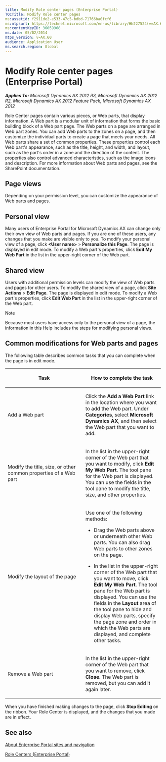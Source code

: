 ```yaml
---
title: Modify Role center pages (Enterprise Portal)
TOCTitle: Modify Role center pages
ms:assetid: f2911de2-e533-47c5-bdbd-71766ba0fcf6
ms:mtpsurl: https://technet.microsoft.com/en-us/library/Hh227524(v=AX.60)
ms:contentKeyID: 36059968
ms.date: 05/02/2014
mtps_version: v=AX.60
audience: Application User
ms.search.region: Global
---
```


# Modify Role center pages (Enterprise Portal) 


_**Applies To:** Microsoft Dynamics AX 2012 R3, Microsoft Dynamics AX 2012 R2, Microsoft Dynamics AX 2012 Feature Pack, Microsoft Dynamics AX 2012_

Role Center pages contain various pieces, or Web parts, that display information. A Web part is a modular unit of information that forms the basic building block of a Web part page. The Web parts on a page are arranged in Web part zones. You can add Web parts to the zones on a page, and then customize the individual parts to create a page that meets your needs. All Web parts share a set of common properties. These properties control each Web part's appearance, such as the title, height, and width, and layout, such as the part's order in a zone and the direction of the content. The properties also control advanced characteristics, such as the image icons and description. For more information about Web parts and pages, see the SharePoint documentation.

## Page views

Depending on your permission level, you can customize the appearance of Web parts and pages.

## Personal view

Many users of Enterprise Portal for Microsoft Dynamics AX can change only their own view of Web parts and pages. If you are one of these users, any changes that you make are visible only to you. To modify your personal view of a page, click **\<User name\>** \> **Personalize this Page**. The page is displayed in edit mode. To modify a Web part's properties, click **Edit My Web Part** in the list in the upper-right corner of the Web part.

## Shared view

Users with additional permission levels can modify the view of Web parts and pages for other users. To modify the shared view of a page, click **Site Actions** \> **Edit Page**. The page is displayed in edit mode. To modify a Web part's properties, click **Edit Web Part** in the list in the upper-right corner of the Web part.


> [!NOTE]
> <P>Because most users have access only to the personal view of a page, the information in this Help includes the steps for modifying personal views.</P>



## Common modifications for Web parts and pages

The following table describes common tasks that you can complete when the page is in edit mode.

<table>
<colgroup>
<col style="width: 50%" />
<col style="width: 50%" />
</colgroup>
<thead>
<tr class="header">
<th><p>Task</p></th>
<th><p>How to complete the task</p></th>
</tr>
</thead>
<tbody>
<tr class="odd">
<td><p>Add a Web part</p></td>
<td><p>Click the <strong>Add a Web Part</strong> link in the location where you want to add the Web part. Under <strong>Categories</strong>, select <strong>Microsoft Dynamics AX</strong>, and then select the Web part that you want to add.</p></td>
</tr>
<tr class="even">
<td><p>Modify the title, size, or other common properties of a Web part</p></td>
<td><p>In the list in the upper-right corner of the Web part that you want to modify, click <strong>Edit My Web Part</strong>. The tool pane for the Web part is displayed. You can use the fields in the tool pane to modify the title, size, and other properties.</p></td>
</tr>
<tr class="odd">
<td><p>Modify the layout of the page</p></td>
<td><p>Use one of the following methods:</p>
<ul>
<li><p>Drag the Web parts above or underneath other Web parts. You can also drag Web parts to other zones on the page.</p></li>
<li><p>In the list in the upper-right corner of the Web part that you want to move, click <strong>Edit My Web Part</strong>. The tool pane for the Web part is displayed. You can use the fields in the <strong>Layout</strong> area of the tool pane to hide and display Web parts, specify the page zone and order in which the Web parts are displayed, and complete other tasks.</p></li>
</ul></td>
</tr>
<tr class="even">
<td><p>Remove a Web part</p></td>
<td><p>In the list in the upper-right corner of the Web part that you want to remove, click <strong>Close</strong>. The Web part is removed, but you can add it again later.</p></td>
</tr>
</tbody>
</table>


When you have finished making changes to the page, click **Stop Editing** on the ribbon. Your Role Center is displayed, and the changes that you made are in effect.

## See also

[About Enterprise Portal sites and navigation](about-enterprise-portal-sites-and-navigation.md)

[Role Centers (Enterprise Portal)](role-centers-enterprise-portal.md)

  


